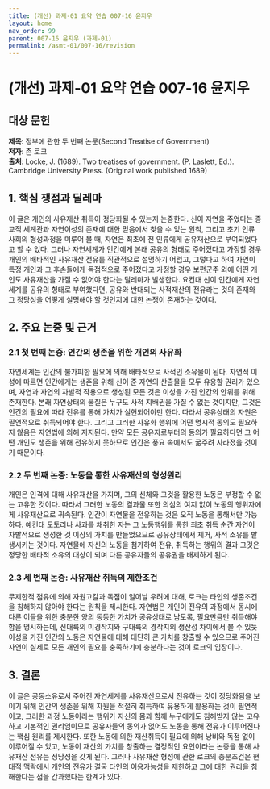 ```yaml
---
title: (개선) 과제-01 요약 연습 007-16 윤지우
layout: home
nav_order: 99
parent: 007-16 윤지우 (과제-01)
permalink: /asmt-01/007-16/revision
---
```


# (개선) 과제-01 요약 연습 007-16 윤지우 


## 대상 문헌
**제목**: 정부에 관한 두 번째 논문(Second Treatise of Government)  
**저자**: 존 로크  
**출처**: Locke, J. (1689). Two treatises of government. (P. Laslett, Ed.). Cambridge University Press. (Original work published 1689)  

## 1. 핵심 쟁점과 딜레마  
이 글은 개인의 사유재산 취득이 정당화될 수 있는지 논증한다. 신이 자연을 주었다는 종교적 세계관과 자연이성의 존재에 대한 믿음에서 찾을 수 있는 원칙, 그리고 초기 인류 사회의 형성과정을 미루어 볼 때, 자연은 최초에 전 인류에게 공유재산으로 부여되었다고 할 수 있다. 그러나 자연세계가 인간에게 본래 공유의 형태로 주어졌다고 가정할 경우 개인의 배타적인 사유재산 전유를 직관적으로 설명하기 어렵고, 그렇다고 하여 자연이 특정 개인과 그 후손들에게 독점적으로 주어졌다고 가정할 경우 보편군주 외에 어떤 개인도 사유재산을 가질 수 없어야 한다는 딜레마가 발생한다. 요컨대 신이 인간에게 자연세계를 공유의 형태로 부여했다면, 공유와 반대되는 사적재산의 전유라는 것의 존재와 그 정당성을 어떻게 설명해야 할 것인지에 대한 논쟁이 존재하는 것이다.  

## 2. 주요 논증 및 근거  

### 2.1 첫 번째 논증: 인간의 생존을 위한 개인의 사유화  
자연세계는 인간의 불가피한 필요에 의해 배타적으로 사적인 소유물이 된다. 자연적 이성에 따르면 인간에게는 생존을 위해 신이 준 자연의 산출물을 모두 유용할 권리가 있으며, 자연과 자연의 자발적 작용으로 생성된 모든 것은 이성을 가진 인간의 안위를 위해 존재한다. 본래 자연상태의 물질은 누구도 사적 지배권을 가질 수 없는 것이지만, 그것은 인간의 필요에 따라 전유를 통해 가치가 실현되어야만 한다. 따라서 공유상태의 자원은 필연적으로 취득되어야 한다. 그리고 그러한 사유화 행위에 어떤 명시적 동의도 필요하지 않음은 자연법에 의해 지지된다. 만약 모든 공유자로부터의 동의가 필요하다면 그 어떤 개인도 생존을 위해 전유하지 못하므로 인간은 풍요 속에서도 굶주려 사라졌을 것이기 때문이다.  

### 2.2 두 번째 논증: 노동을 통한 사유재산의 형성원리  
개인은 인격에 대해 사유재산을 가지며, 그의 신체와 그것을 활용한 노동은 부정할 수 없는 고유한 것이다. 따라서 그러한 노동의 결과물 또한 의심의 여지 없이 노동의 행위자에게 사유재산으로 귀속된다. 인간이 자연물을 전유하는 것은 오직 노동을 통해서만 가능하다. 예컨대 도토리나 사과를 채취한 자는 그 노동행위를 통한 최초 취득 순간 자연이 자발적으로 생성한 것 이상의 가치를 만들었으므로 공유상태에서 제거, 사적 소유를 발생시키는 것이다. 자연물에 자신의 노동을 첨가하여 전유, 취득하는 행위의 결과 그것은 정당한 배타적 소유의 대상이 되며 다른 공유자들의 공유권을 배제하게 된다.  

### 2.3 세 번째 논증: 사유재산 취득의 제한조건  
무제한적 점유에 의해 자원고갈과 독점이 일어날 우려에 대해, 로크는 타인의 생존조건을 침해하지 않아야 한다는 원칙을 제시한다. 자연법은 개인이 전유의 과정에서 동시에 다른 이들을 위한 충분한 양의 동등한 가치가 공유상태로 남도록, 필요만큼만 취득해야 함을 명시하는데, 신대륙의 미경작지와 구대륙의 경작지의 생산성 차이에서 볼 수 있듯 이성을 가진 인간의 노동은 자연물에 대해 대단히 큰 가치를 창출할 수 있으므로 주어진 자연이 실제로 모든 개인의 필요를 충족하기에 충분하다는 것이 로크의 입장이다.  

## 3. 결론  
이 글은 공동소유로서 주어진 자연세계를 사유재산으로서 전유하는 것이 정당화됨을 보이기 위해 인간의 생존을 위해 자원을 적절히 취득하여 유용하게 활용하는 것이 필연적이고, 그러한 과정 노동이라는 행위가 자신의 몸과 함께 누구에게도 침해받지 않는 고유하고 기본적인 권리임이므로 공유자들의 동의가 없어도 노동을 통해 전유가 이루어진다는 핵심 원리를 제시한다. 또한 노동에 의한 재산취득이 필요에 의해 낭비와 독점 없이 이루어질 수 있고, 노동이 재산의 가치를 창출하는 결정적인 요인이라는 논증을 통해 사유재산 전유는 정당성을 갖게 된다. 그러나 사유재산 형성에 관한 로크의 충분조건은 현대적 맥락에서 개인의 전유가 결국 타인의 이용가능성을 제한하고 그에 대한 권리을 침해한다는 점을 간과했다는 한계가 있다.  
